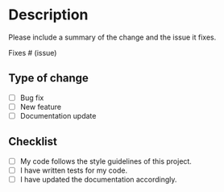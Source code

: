 # Description
Please include a summary of the change and the issue it fixes.

Fixes # (issue)

## Type of change
- [ ] Bug fix
- [ ] New feature
- [ ] Documentation update

## Checklist
- [ ] My code follows the style guidelines of this project.
- [ ] I have written tests for my code.
- [ ] I have updated the documentation accordingly.
